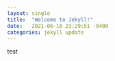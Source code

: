 ```yaml
---
layout: single
title:  "Welcome to Jekyll!"
date:   2021-06-10 23:29:51 -0400
categories: jekyll update
---
```

test
